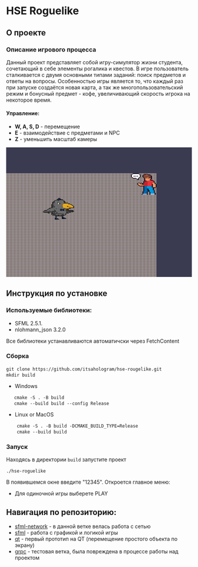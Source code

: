 # HSE Roguelike
## О проекте
### Описание игрового процесса 
Данный проект представляет собой игру-симулятор жизни студента, сочетающий в себе элементы рогалика и квестов. В игре пользователь сталкивается с двумя основными типами заданий: поиск предметов и ответы на вопросы. Особенностью игры является то, что каждый раз при запуске создаётся новая карта, а так же многопользовательский режим и бонусный предмет - кофе, увеличивающий скорость игрока на некоторое время.

#### Управление:
 - **W, A, S, D** - перемещение 
 - **E** - взаимодействие с предметами и NPC
 - **Z** - уменьшить масштаб камеры

<img src="illustration.png" width="550">

## Инструкция по установке
### Используемые библиотеки: 
 - SFML 2.5.1. 
 - nlohmann_json 3.2.0

Все библиотеки устанавливаются автоматичски через FetchContent
### Сборка 

    git clone https://github.com/itsahologram/hse-rougelike.git
    mkdir build

 - Windows
 ``` 
	cmake -S . -B build 
    cmake --build build --config Release
```


 - Linux or MacOS
```
	cmake -S . -B build -DCMAKE_BUILD_TYPE=Release
	cmake --build build
```

### Запуск
Находясь в директории ``build`` запустите проект 
```
./hse-roguelike
```

В появившемся окне введите "12345". Откроется главное меню: 
- Для одиночной игры выберете PLAY


## Навигация по репозиторию:
-  [sfml-network](https://github.com/itsahologram/hse-rougelike/tree/sfml_network) - в данной ветке велась работа с сетью
- [sfml](https://github.com/itsahologram/hse-rougelike/tree/sfml) - работа с графикой и логикой игры
- [qt](https://github.com/itsahologram/hse-rougelike/tree/qt) - первый прототип на QT (перемещение простого объекта по экрану)
- [grpc](https://github.com/itsahologram/hse-rougelike/tree/grpc) - тестовая ветка, была повреждена в процессе работы над проектом
